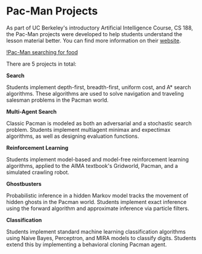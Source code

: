 # Pac-Man Projects
As part of UC Berkeley's introductory Artificial Intelligence Course, CS 188, the Pac-Man projects were developed to help students understand the lesson material better. You can find more information on their [website](http://ai.berkeley.edu/project_overview.html).


[!Pac-Man searching for food](https://github.com/ngbolin/pacman_projects/blob/master/images/pacman.jpg)


There are 5 projects in total:

**Search**

Students implement depth-first, breadth-first, uniform cost, and A* search algorithms. These algorithms are used to solve navigation and traveling salesman problems in the Pacman world.


**Multi-Agent Search**

Classic Pacman is modeled as both an adversarial and a stochastic search problem. Students implement multiagent minimax and expectimax algorithms, as well as designing evaluation functions.


**Reinforcement Learning**

Students implement model-based and model-free reinforcement learning algorithms, applied to the AIMA textbook's Gridworld, Pacman, and a simulated crawling robot.


**Ghostbusters**

Probabilistic inference in a hidden Markov model tracks the movement of hidden ghosts in the Pacman world. Students implement exact inference using the forward algorithm and approximate inference via particle filters.


**Classification**

Students implement standard machine learning classification algorithms using Naive Bayes, Perceptron, and MIRA models to classify digits. Students extend this by implementing a behavioral cloning Pacman agent.
